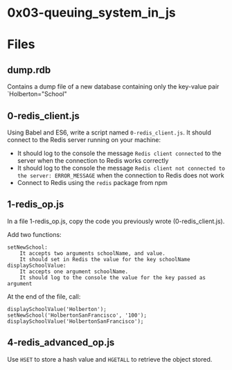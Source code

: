 # 0x03-queuing_system_in_js

# Files

## dump.rdb

Contains a dump file of a new database containing only the key-value pair `Holberton="School"

## 0-redis_client.js

Using Babel and ES6, write a script named `0-redis_client.js`. It should connect to the Redis server running on your machine:

- It should log to the console the message `Redis client connected` to the server when the connection to Redis works correctly
- It should log to the console the message `Redis client not connected to the server: ERROR_MESSAGE` when the connection to Redis does not work
- Connect to Redis using the `redis` package from npm

## 1-redis_op.js

In a file 1-redis_op.js, copy the code you previously wrote (0-redis_client.js).

Add two functions:

    setNewSchool:
        It accepts two arguments schoolName, and value.
        It should set in Redis the value for the key schoolName
    displaySchoolValue:
        It accepts one argument schoolName.
        It should log to the console the value for the key passed as argument

At the end of the file, call:

    displaySchoolValue('Holberton');
    setNewSchool('HolbertonSanFrancisco', '100');
    displaySchoolValue('HolbertonSanFrancisco');

## 4-redis_advanced_op.js

Use `HSET` to store a hash value and `HGETALL` to retrieve the object stored.

